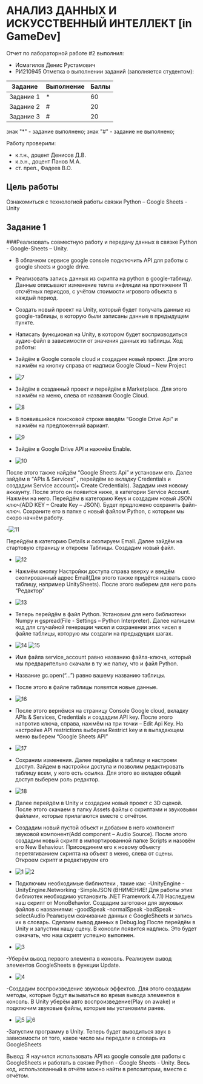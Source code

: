 # АНАЛИЗ ДАННЫХ И ИСКУССТВЕННЫЙ ИНТЕЛЛЕКТ [in GameDev]



Отчет по лабораторной работе #2 выполнил:
- Исмагилов Денис Рустамович
- РИ210945
Отметка о выполнении заданий (заполняется студентом):


| Задание | Выполнение | Баллы |
| ------ | ------ | ------ |
| Задание 1 | * | 60 |
| Задание 2 | # | 20 |
| Задание 3 | # | 20 |


знак "*" - задание выполнено; знак "#" - задание не выполнено;


Работу проверили:
- к.т.н., доцент Денисов Д.В.
- к.э.н., доцент Панов М.А.
- ст. преп., Фадеев В.О.




## Цель работы
Ознакомиться с технологией работы связки Python – Google Sheets - Unity


## Задание 1
###Реализовать совместную работу и передачу данных в связке Python - Google-Sheets – Unity. 
- В облачном сервисе google console подключить API для работы с google sheets и google drive.
- Реализовать запись данных из скрипта на python в google-таблицу. Данные описывают изменение темпа инфляции на протяжении 11 отсчётных периодов, с учётом стоимости игрового объекта в каждый период.
- Создать новый проект на Unity, который будет получать данные из google-таблицы, в которую были записаны данные в предыдущем пункте.
- Написать функционал на Unity, в котором будет воспризводиться аудио-файл в зависимости от значения данных из таблицы.
Ход работы:
- Зайдём в Google console cloud и создадим новый проект. Для этого нажмём на кнопку справа от надписи Google Cloud – New Project

- ![7](https://user-images.githubusercontent.com/106258306/195996980-c477e12d-0d81-4b88-9730-758b30508999.png)

- Зайдём в созданный проект и перейдём в Marketplace. Для этого нажмём на меню, слева от названия Google Cloud.

- ![8](https://user-images.githubusercontent.com/106258306/195996996-e47d7002-e972-4f28-8409-7e6b5f3dccd4.png)

- В появившийся поисковой строке введём “Google Drive Api” и нажмём на предложенный вариант.

- ![9](https://user-images.githubusercontent.com/106258306/195997002-c9ebcdbf-99a3-4730-90e1-ff8d53c78ab6.png)

- Зайдём в Google Drive API и нажмём Enable.

- ![10](https://user-images.githubusercontent.com/106258306/195997008-e56c01a1-1a3e-4949-a0bc-7c6e3e996a57.png)

После этого также найдём “Google Sheets Api” и установим его. Далее зайдём в “APIs & Services” , перейдём во вкладку Credentials и создадим Service account(+ Create Credentials). Зададим имя новому аккаунту. После этого он появится ниже, в категории Service Account. Нажмём на него. Перейдём в категорию Keys и создадим новый JSON ключ(ADD KEY – Create Key – JSON). Будет предложено сохранить файл-ключ. Сохраните его в папке с новый файлом Python, с которым мы скоро начнём работу.
  
-![11](https://user-images.githubusercontent.com/106258306/195997015-ec205a71-fd4e-42bb-8c57-b4162c2364cd.png)

Перейдём в категорию Details и скопируем Email. Далее зайдём на стартовую страницу и откроем Таблицы. Создадим новый файл.

- ![12](https://user-images.githubusercontent.com/106258306/195997016-82a140f3-d886-4a5c-8614-95134262b681.png)

- Нажмём кнопку Настройки доступа справа вверху и введём скопированный адрес Email(Для этого также придётся назвать свою таблицу, например UnitySheets). После этого выберем для него роль “Редактор”

- ![13](https://user-images.githubusercontent.com/106258306/195997021-26909a9f-07ef-4377-a4ee-3135d1cd8143.png)

- Теперь перейдём в файл Python. Установим для него библиотеки Numpy и gspread(File - Settings – Python Interpreter). Далее напишем код для случайной генерации чисел и сохранении этих чисел в файле таблицы, которую мы создали на предыдущих шагах.

- ![14](https://user-images.githubusercontent.com/106258306/195997027-b93258a9-7db0-4c69-9531-52ff4fd0151d.png)
![15](https://user-images.githubusercontent.com/106258306/195997043-f707bfb9-de4e-4164-a59f-8efead5a0cd7.png)


- Имя файла service_account равно названию файла-ключа, который мы предварительно скачали в ту же папку, что и файл Python.
- Название gc.open(“…”) равно вашему названию таблицы.
- После этого в файле таблицы появятся новые данные.

- ![16](https://user-images.githubusercontent.com/106258306/195997051-009c06c2-70cf-4cde-8225-18100d9d1687.png)


- После этого вернёмся на страницу Console Google cloud, вкладку APIs & Services, Credentials и создадим API key. После этого напротив ключа, справа, нажмём на три точки – Edit Api Key. На настройке API restrictions выберем Restrict key и в выпадающем меню выберем “Google Sheets API”

- ![17](https://user-images.githubusercontent.com/106258306/195997055-06a6bb2b-0ae2-407a-8ce9-dbeedd4f4106.png)


- Сохраним изменения. Далее перейдём в таблицу и настроем доступ. Зайдем в настройки доступа и позволим редактировать таблицу всем, у кого есть ссылка. Для этого во вкладке общий доступ выберем роль редактор.

- ![18](https://user-images.githubusercontent.com/106258306/195997064-7d5c2528-9ff2-49bf-abdb-d471373403e3.png)


- Далее перейдём в Unity и создадим новый проект с 3D сценой. После этого скачаем в папку Assets файлы с скриптами и звуковыми файлами, которые прилагаются вместе с отчётом.

- Создадим новый пустой объект и добавим в него компонент звуковой компонент(Add component – Audio Source). После этого создадим новый скрипт в импортированной папке Scripts и назовём его New Behaviour. Присоединим его к новому объекту перетягиванием скрипта на объект в меню, слева от сцены. Откроем скрипт и редактируем его

- ![1](https://user-images.githubusercontent.com/106258306/195997070-c2aa793d-105d-471f-a2ee-a21e739d1d16.png)
![2](https://user-images.githubusercontent.com/106258306/195997078-d10624a3-5769-4f76-8a1b-cfaa19076504.png)

 
- Подключим необходимые библиотеки , такие как:
	-UnityEngine
	-UnityEngine.Networking
	-SimpleJSON
(ВНИМЕНИЕ!
 Для работы этих библиотек необходимо установить .NET Framework 4.7.1)
Наследуем наш скрипт от MonoBehavior. Создадим заготовки для звуковых файлов с названиями:
	-goodSpeak
	-normalSpeak
	-badSpeak
	-selectAudio
Реализуем скачивание данных с GoogleSheets и запись их в словарь. Сделаем вывод данных в Debug.log
После перейдём в Unity и запустим нашу сцену. В консоли появится надпись. Это будет означать, что наш скрипт успешно выполнен.

- ![3](https://user-images.githubusercontent.com/106258306/195997085-3dfda920-2f04-47a0-8b2f-a7d92152ffae.png)


-Уберём вывод первого элемента в консоль. Реализуем вывод элементов GoogleSheets в функции Update.

- ![4](https://user-images.githubusercontent.com/106258306/195997087-53124eda-2543-44a0-990c-b6fc6442e72d.png)


-Создадим воспроизведение звуковых эффектов. Для этого создадим методы, которые будут вызываться во время вывода элементов в консоль. В Unity уберём авто воспроизведение(Play on awake) и подключим звуковые файлы, которые мы установили ранее.

-  ![5](https://user-images.githubusercontent.com/106258306/195997089-36f22778-74a1-416b-9699-47b27b593924.png)
![6](https://user-images.githubusercontent.com/106258306/195997098-fe6239b6-a12a-4116-ac3c-27cd153ba53b.png)


-Запустим программу в Unity. Теперь будет выводиться звук в зависимости от того, какое число мы передали в словарь из GoogleSheets

Вывод: Я научился использовать API из google console для работы с GoogleSheets и работать в связке Python - Google Sheets - Unity.
Весь код, использованный в отчёте можно найти в репозитории, вместе с отчётом.
